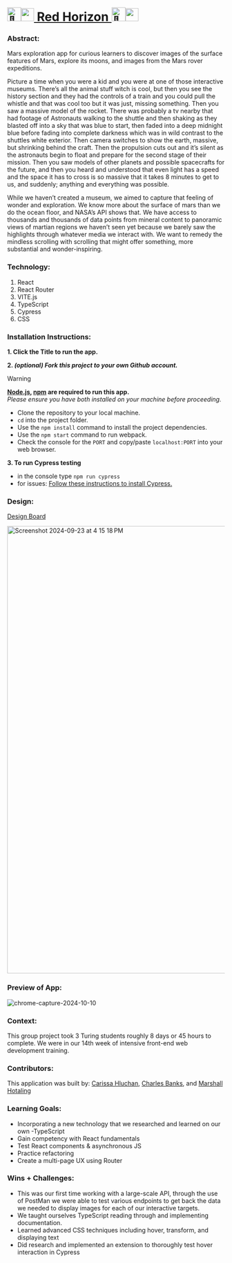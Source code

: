 # <picture><source srcset="https://fonts.gstatic.com/s/e/notoemoji/latest/1f680/512.webp" type="image/webp"><img src="https://fonts.gstatic.com/s/e/notoemoji/latest/1f680/512.gif" alt="🚀" width="32" height="32"></picture><img src="https://github.com/user-attachments/assets/f7b63229-fc01-4275-a47c-e2b38dff2bbf" alt="mars" width="30" height="30">[ Red Horizon ](https://red-horizon-4zql.vercel.app)<picture><source srcset="https://fonts.gstatic.com/s/e/notoemoji/latest/1f680/512.webp" type="image/webp"><img src="https://fonts.gstatic.com/s/e/notoemoji/latest/1f680/512.gif" alt="🚀" width="32" height="32"></picture><img src="https://github.com/user-attachments/assets/f7b63229-fc01-4275-a47c-e2b38dff2bbf" alt="mars" width="30" height="30">


### Abstract:
[//]: <> (Briefly describe what you built and its features. What problem is the app solving? How does this application solve that problem?)
Mars exploration app for curious learners to discover images of the surface features of Mars, explore its moons, and images from the Mars rover expeditions.

Picture a time when you were a kid and you were at one of those interactive museums. There’s all the animal stuff witch is cool, but then you see the history section and they had the controls of a train and you could pull the whistle and that was cool too but it was just, missing something. Then you saw a massive model of the rocket. There was probably a tv nearby that had footage of Astronauts walking to the shuttle and then shaking as they blasted off into a sky that was blue to start, then faded into a deep midnight blue before fading into complete darkness which was in wild contrast to the shuttles white exterior. Then camera switches to show the earth, massive, but shrinking behind the craft. Then the propulsion cuts out and it’s silent as the astronauts begin to float and prepare for the second stage of their mission. Then you saw models of other planets and possible spacecrafts for the future, and then you heard and understood that even light has a speed and the space it has to cross is so massive that it takes 8 minutes to get to us, and suddenly; anything and everything was possible.
	
  While we haven’t created a museum, we aimed to capture that feeling of wonder and exploration. We know more about the surface of mars than we do the ocean floor, and NASA’s API shows that. We have access to thousands and thousands of data points from mineral content to panoramic views of martian regions we haven’t seen yet because we barely saw the highlights through whatever media we interact with. We want to remedy the mindless scrolling with scrolling that might offer something, more substantial and wonder-inspiring.

### Technology:
[//]: <> (Add technology you used for this project.) 
1. React
2. React Router
3. VITE.js
4. TypeScript
5. Cypress
6. CSS

### Installation Instructions:
[//]: <> (What steps does a person have to take to get your app cloned down and running?)
**1. Click the Title to run the app.**

**2. _(optional) Fork this project to your own Github account._**
> [!WARNING]
> **[Node.js](https://nodejs.org/en), [npm](https://www.npmjs.com/) are required to run this app.**<br>
> _Please ensure you have both installed on your machine before proceeding._
- Clone the repository to your local machine.
- `cd` into the project folder.
- Use the `npm install` command to install the project dependencies.
- Use the `npm start` command to run webpack.
- Check the console for the `PORT` and copy/paste `localhost:PORT` into your web browser.

**3. To run Cypress testing**
- in the console type `npm run cypress`
- for issues: [Follow these instructions to install Cypress.](https://on.cypress.io/guides/installing-and-running#section-installing)

### Design:
[Design Board](https://miro.com/app/board/uXjVKjSnglk=/)

<img width="1036" alt="Screenshot 2024-09-23 at 4 15 18 PM" src="https://github.com/user-attachments/assets/5985baa2-4f8a-4c1d-bb4f-c45535ce9cd4">

### Preview of App:
[//]: <> (Provide ONE gif or screenshot of your application - choose the "coolest" piece of functionality to show off.)
![chrome-capture-2024-10-10](https://github.com/user-attachments/assets/19ebb6c0-05a1-44c0-b85f-f3326a63030c)

### Context:
[//]: <> (Give some context for the project here. How long did you have to work on it? How far into the Turing program are you?)
This group project took 3 Turing students roughly 8 days or 45 hours to complete. We were in our 14th week of intensive front-end web development training.

### Contributors:
[//]: <> (Who worked on this application? Link to their GitHubs.)
This application was built by:
[Carissa Hluchan](https://github.com/CarissaHluchan),
[Charles Banks](https://github.com/DRIF7ER), and
[Marshall Hotaling](https://github.com/marshallhotaling)

### Learning Goals:
[//]: <> (What were the learning goals of this project? What tech did you work with?)
- Incorporating a new technology that we researched and learned on our own -TypeScript
- Gain competency with React fundamentals
- Test React components & asynchronous JS
- Practice refactoring
- Create a multi-page UX using Router

### Wins + Challenges:
[//]: <> (What are 2-3 wins you have from this project? What were some challenges you faced - and how did you get over them?)
- This was our first time working with a large-scale API, through the use of PostMan we were able to test various endpoints to get back the data we needed to display images for each of our interactive targets.
- We taught ourselves TypeScript reading through and implementing documentation.
- Learned advanced CSS techniques including hover, transform, and displaying <span> text
- Did research and implemented an extension to thoroughly test hover interaction in Cypress


